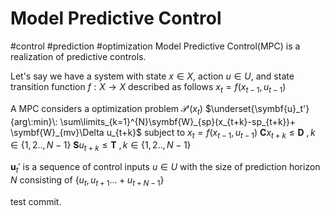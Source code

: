 # Model Predictive Control
#control #prediction #optimization
Model Predictive Control(MPC) is a realization of predictive controls.

Let's say we have a system with state $x\in X$, action $u\in U$, and state transition function $f:X \rightarrow X$ described as follows
$x_t = f(x_{t-1},u_{t-1})$

A MPC considers a optimization problem $\mathcal{P}'(x_t)$ 
$\underset{\symbf{u}_t'}{arg\:min}\:
\sum\limits_{k=1}^{N}\symbf{W}_{sp}(x_{t+k}-sp_{t+k})+
\symbf{W}_{mv}\Delta u_{t+k}$
subject to
$x_t = f(x_{t-1},u_{t-1})$
$\symbf{C} x_{t+k} \leq \symbf{D} \:, k \in \{1,2..,N-1\}$ 
$\symbf{S} u_{t+k} \leq \symbf{T} \:, k \in \{1,2..,N-1\}$

$\symbf{u}_t'$ is a sequence of control inputs $u\in U$ with the size of prediction horizon $N$ consisting of  $\{u_{t},u_{t+1}...+u_{t+N-1}\}$


test commit.



